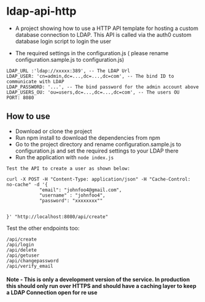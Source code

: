 # ldap-api-http


- A project showing how to use a HTTP API template for hosting a custom database connection to LDAP. This API is called via the auth0 custom database login script to login the user


 
 
- The required settings in the configuration.js ( please rename configuration.sample.js to configuration.js)
```
LDAP_URL :'ldap://xxxxx:389', -- The LDAP Url
LDAP_USER: 'cn=admin,dc=...,dc=...,dc=com', -- The bind ID to communicate with LDAP
LDAP_PASSWORD: '...', -- The bind password for the admin account above
LDAP_USERS_OU: 'ou=users,dc=...,dc=...,dc=com', -- The users OU
PORT: 8080

```
## How to use
- Download or clone the project
- Run npm install to download the dependencies from npm
- Go to the project directory and rename configuration.sample.js to configuration.js and set the required settings to your LDAP there
- Run the application with `node index.js`

```
Test the API to create a user as shown below:

curl -X POST -H "Content-Type: application/json" -H "Cache-Control: no-cache" -d '{
            "email": "johnfoo4@gmail.com",
            "username" : "johnfoo4",
            "password": "xxxxxxxx""
   
   
}' "http://localhost:8080/api/create"

```
Test the other endpoints too:

```
/api/create
/api/login
/api/delete
/api/getuser
/api/changepassword
/api/verify_email
```


#### Note - This is only a development version of the service. In production this should only run over HTTPS and should have a caching layer to keep a LDAP Connection open for re use
